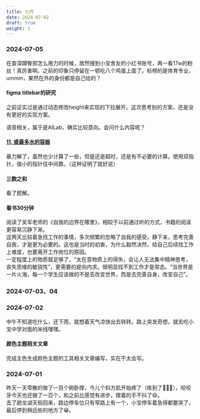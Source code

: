 ```yaml
---
title: 七月
date: 2024-07-02
draft: true
weight: 1
---
```

### 2024-07-05
在查深蹲臀部怎么用力的时候，居然搜到小宝舍友的小红书账号，再一看17w的粉丝！真厉害啊。之前的印象只停留在一顿吃八个鸡蛋上面了。标榜的是体育专业，ummm，果然在外的身份都是自己给的？

#### figma titlebar的研究
之前证实过是通过动态修改height来实现的下拉展开。这次思考别的方案，还是没有更好的实现方案。

语音相关，属于是AILab，确实比较意向。会问什么内容呢？
#### [11. 盛最多水的容器](https://leetcode.cn/problems/container-with-most-water/description/?company_slug=bytedance)
暴力解了，虽然也少计算了一些，但是还是超时，还是有不必要的计算。使用双指针，值小的指针往中间靠。（这种证明了就好说）
#### 三数之和
看了题解。
#### 看书30分钟
阅读了吴军老师的《自我的边界在哪里》，相较于以前通过听的方式，书籍的阅读更容易沉静下来。   
这两天比较着急找工作的事情，多次频繁的忽略了自我的感受。静下来，思考完善自我，才是更为必要的。这也是当时的初衷，为什么毅然决然，给自己后续找工作上难度，也要离开工作岗位的原因。    
一定程度上的物质就足够了，“太在意物质上的得失，会让人无法集中精神思考，丧失思维的敏锐性”，更需要的是向内求。很明显找不到工作才是常态。“当世界是一片火海，每一个学生应该做的不是去改变世界，而是去完善自身，改变自己”。

### 2024-07-03、04
<!-- 去五彩城吃野菜村了，比以前吃的少了很多。回来对想通过模拟实现figma客户端逻辑复习客户端相关点，顺便开源的项目折腾了会儿，提不起劲儿来，然后字节另外部门的HR给约了个下周的面试，就在面试时间之上就和小宝出现略微的冲突了，小宝还想出去旅行，趁着还剩下一点儿时间还没去工作。我说在北京近点儿的地方，如果约下周三，也够一趟了。最后约的下周二的面试时间。说实在的，当下虽然经济还够支撑，也还没到用公积金的地步，可是预期在明年要买房，装修好在这个房租到期之后直接入住，我更觉得我应该去做些事情了。   
晚上遛弯儿也隐约有些端倪，我说回去咱们买上票，就走就好了，预算五千很多地方也都可以去了。回家前在超市买晚饭的时候，大舅子说晚上过来串门。待了会儿。就更没去看出门的票了。4号这天起床，倒腾会儿，结果发现了个有意思的点，就一直研究到了三点才出门吃饭，确实挺晚。。。。。。。 应该怎么调整相处模式呢？-->
### 2024-07-02
<!-- #### 初始化Electron-forge
`npx create-electron-app my-new-app --template=vite-typescript`
Error: Unable to use specified module loaders for ".ts".
.npm/_npx/35c48adf706267bc/node_modules/semver/index.js -->

中午不知道吃什么，还下雨，就想着天气凉快出去转转。路上突发奇想，就去吃小宝中学对面的米线嘿嘿。
#### 颜色主题相关文章
完成主色生成颜色主题的工具相关文章编写，实在不太会写。
### 2024-07-01
昨天一天零散的做了一百个俯卧撑，今儿个斜方肌开始疼了（练到了🤦🏻‍♀️），咬咬牙今天也还做了一百个，和之前比感觉有进步，撑着的手不抖了😄。    
去了趟龙湖天街回来，路边停车位只有窄路上有一个，小宝停车着急得都要哭了，最后停到稍远些的地方了😁。

